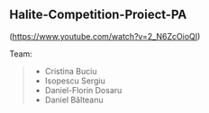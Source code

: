 ## Halite-Competition-Proiect-PA

(https://www.youtube.com/watch?v=2_N6ZcOioQI)


Team:
>- Cristina Buciu
>- Isopescu Sergiu
>- Daniel-Florin Dosaru
>- Daniel Bălteanu

